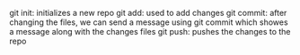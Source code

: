 git init: initializes a new repo
git add: used to add changes
git commit: after changing the files, we can send a message using git commit which showes a message along with the changes files
git push: pushes the changes to the repo
